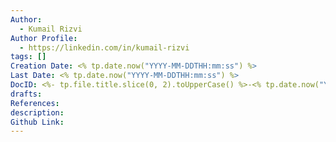 ```yaml
---
Author:
  - Kumail Rizvi
Author Profile:
  - https://linkedin.com/in/kumail-rizvi
tags: []
Creation Date: <% tp.date.now("YYYY-MM-DDTHH:mm:ss") %>
Last Date: <% tp.date.now("YYYY-MM-DDTHH:mm:ss") %>
DocID: <%- tp.file.title.slice(0, 2).toUpperCase() %>-<% tp.date.now("YY") %>
drafts: 
References: 
description: 
Github Link:
---
```

